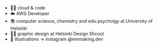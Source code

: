 - 👩‍💻 cloud & code
- ☁️ AWS Developer
- 📚 computer science, chemistry and edu.psycholgy at University of Helsinki
- 👩‍🎨 graphic design at Helsinki Design Shcool
- 🎨 illustrations -> instagram @emmaking.dev
